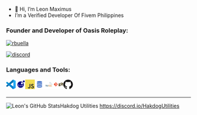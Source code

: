 - 👋 Hi, I’m Leon Maximus 
- I’m a Verified Developer Of Fivem Philippines 

### Founder and Developer of Oasis Roleplay:
[![rbuella](https://media.discordapp.net/attachments/1013682500289183760/1018895164623822878/OASIS_ROUND_FULL.png?width=382&height=382)][github]


[![discord](https://cdn.discordapp.com/attachments/924836260097454092/1019971228460662785/Screenshot_2251.png)][discord]


### Languages and Tools:

[<img align="left" alt="Visual Studio Code" width="26px" src="https://raw.githubusercontent.com/github/explore/80688e429a7d4ef2fca1e82350fe8e3517d3494d/topics/visual-studio-code/visual-studio-code.png" />][repos]
[<img align="left" alt="Lua" width="26px" src="https://raw.githubusercontent.com/github/explore/80688e429a7d4ef2fca1e82350fe8e3517d3494d/topics/lua/lua.png" />][repos]
[<img align="left" alt="JavaScript" width="26px" src="https://raw.githubusercontent.com/github/explore/80688e429a7d4ef2fca1e82350fe8e3517d3494d/topics/javascript/javascript.png" />][repos]
[<img align="left" alt="SQL" width="26px" src="https://raw.githubusercontent.com/github/explore/80688e429a7d4ef2fca1e82350fe8e3517d3494d/topics/sql/sql.png" />][repos]
[<img align="left" alt="MySQL" width="26px" src="https://raw.githubusercontent.com/github/explore/80688e429a7d4ef2fca1e82350fe8e3517d3494d/topics/mysql/mysql.png" />][repos]
[<img align="left" alt="Git" width="26px" src="https://raw.githubusercontent.com/github/explore/80688e429a7d4ef2fca1e82350fe8e3517d3494d/topics/git/git.png" />][repos]
[<img align="left" alt="GitHub" width="26px" src="https://raw.githubusercontent.com/github/explore/78df643247d429f6cc873026c0622819ad797942/topics/github/github.png" />][repos]

<br />
<br />

---


<img align="left" alt="Leon's GitHub Stats" src="https://github-readme-stats.vercel.app/api?username=rbuella&show_icons=true&theme=buefy&locale=en&title_color=a600ff&icon_color=ff0088&text_color=32004d" />

[discord]: https://discordapp.com/users/742053453500645427
[repos]: https://github.com/rbuella?tab=repositories
[github]: https://github.com/rbuella


Hakdog Utilities 
https://discord.io/HakdogUtilities
